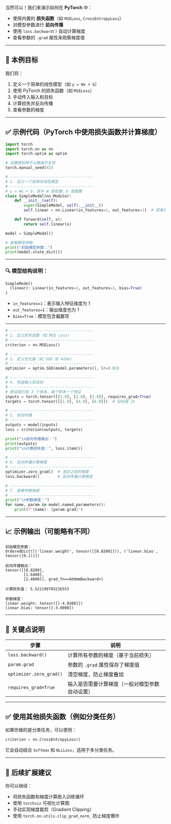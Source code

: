 当然可以！我们来演示如何在 **PyTorch** 中：

- 使用内置的 **损失函数**（如 `MSELoss`, `CrossEntropyLoss`）
- 对模型参数进行 **前向传播**
- 使用 `loss.backward()` 自动计算梯度
- 查看参数的 `.grad` 属性来观察梯度值

---

## 🧠 本例目标

我们将：

1. 定义一个简单的线性模型（如 `y = Wx + b`）
2. 使用 PyTorch 的损失函数（如 `MSELoss`）
3. 手动传入输入和目标
4. 计算损失并反向传播
5. 查看参数的梯度

---

## ✅ 示例代码（PyTorch 中使用损失函数并计算梯度）

```python
import torch
import torch.nn as nn
import torch.optim as optim

# 设置随机种子以确保可复现
torch.manual_seed(42)

# -------------------------------------
# 1. 定义一个简单的线性模型
# -------------------------------------
# y = Wx + b，其中 W 是权重，b 是偏置
class SimpleModel(nn.Module):
    def __init__(self):
        super(SimpleModel, self).__init__()
        self.linear = nn.Linear(in_features=1, out_features=1)  # 简单线性层

    def forward(self, x):
        return self.linear(x)

model = SimpleModel()

# 查看模型参数
print("初始模型参数：")
print(model.state_dict())
```

---

### 🔍 模型结构说明：

```python
SimpleModel(
  (linear): Linear(in_features=1, out_features=1, bias=True)
)
```

- `in_features=1`：表示输入特征维度为 1
- `out_features=1`：输出维度也为 1
- `bias=True`：模型包含偏置项

---

```python
# -------------------------------------
# 2. 定义损失函数（如 MSE Loss）
# -------------------------------------
criterion = nn.MSELoss()

# -------------------------------------
# 3. 定义优化器（如 SGD 或 Adam）
# -------------------------------------
optimizer = optim.SGD(model.parameters(), lr=0.01)

# -------------------------------------
# 4. 构造输入和目标
# -------------------------------------
# 假设我们有 3 个样本，每个样本一个特征
inputs = torch.tensor([[1.0], [2.0], [3.0]], requires_grad=True)
targets = torch.tensor([[2.0], [4.0], [6.0]])  # 目标是 2x

# -------------------------------------
# 5. 前向传播
# -------------------------------------
outputs = model(inputs)
loss = criterion(outputs, targets)

print("\n前向传播输出：")
print(outputs)
print("\n计算损失值：", loss.item())

# -------------------------------------
# 6. 反向传播计算梯度
# -------------------------------------
optimizer.zero_grad()  # 清空之前的梯度
loss.backward()        # 反向传播计算梯度

# -------------------------------------
# 7. 查看参数梯度
# -------------------------------------
print("\n参数梯度：")
for name, param in model.named_parameters():
    print(f"{name}: {param.grad}")
```

---

## 📈 示例输出（可能略有不同）

```
初始模型参数：
OrderedDict([('linear.weight', tensor([[0.8200]])), ('linear.bias', tensor([0.]))])

前向传播输出：
tensor([[0.8200],
        [1.6400],
        [2.4600]], grad_fn=<AddmmBackward>)

计算损失值： 5.521199703216553

参数梯度：
linear.weight: tensor([[-4.9200]])
linear.bias: tensor([-3.0000])
```

---

## 📌 关键点说明

| 步骤 | 说明 |
|------|------|
| `loss.backward()` | 计算所有参数的梯度（基于当前损失） |
| `param.grad` | 参数的 `.grad` 属性保存了梯度值 |
| `optimizer.zero_grad()` | 清空梯度，防止梯度叠加 |
| `requires_grad=True` | 输入是否需要计算梯度（一般对模型参数自动设置） |

---

## ✅ 使用其他损失函数（例如分类任务）

如果你做的是分类任务，可以使用：

```python
criterion = nn.CrossEntropyLoss()
```

它会自动结合 `Softmax` 和 `NLLLoss`，适用于多分类任务。

---

## 🧩 后续扩展建议

你可以继续：

- 将损失函数和梯度计算嵌入训练循环
- 使用 `torchviz` 可视化计算图
- 手动实现梯度裁剪（Gradient Clipping）
- 使用 `torch.nn.utils.clip_grad_norm_` 防止梯度爆炸
